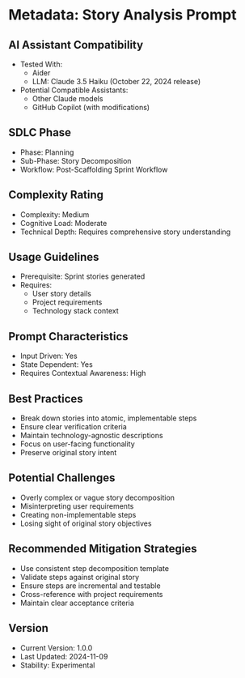 # Metadata: Story Analysis Prompt

## AI Assistant Compatibility
- Tested With: 
  * Aider
  * LLM: Claude 3.5 Haiku (October 22, 2024 release)
- Potential Compatible Assistants: 
  * Other Claude models
  * GitHub Copilot (with modifications)

## SDLC Phase
- Phase: Planning
- Sub-Phase: Story Decomposition
- Workflow: Post-Scaffolding Sprint Workflow

## Complexity Rating
- Complexity: Medium
- Cognitive Load: Moderate
- Technical Depth: Requires comprehensive story understanding

## Usage Guidelines
- Prerequisite: Sprint stories generated
- Requires: 
  * User story details
  * Project requirements
  * Technology stack context

## Prompt Characteristics
- Input Driven: Yes
- State Dependent: Yes
- Requires Contextual Awareness: High

## Best Practices
- Break down stories into atomic, implementable steps
- Ensure clear verification criteria
- Maintain technology-agnostic descriptions
- Focus on user-facing functionality
- Preserve original story intent

## Potential Challenges
- Overly complex or vague story decomposition
- Misinterpreting user requirements
- Creating non-implementable steps
- Losing sight of original story objectives

## Recommended Mitigation Strategies
- Use consistent step decomposition template
- Validate steps against original story
- Ensure steps are incremental and testable
- Cross-reference with project requirements
- Maintain clear acceptance criteria

## Version
- Current Version: 1.0.0
- Last Updated: 2024-11-09
- Stability: Experimental
